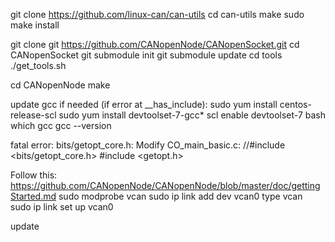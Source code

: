 git clone https://github.com/linux-can/can-utils
cd can-utils
make
sudo make install


git clone git https://github.com/CANopenNode/CANopenSocket.git
cd CANopenSocket
git submodule init
git submodule update
cd tools
./get_tools.sh


cd CANopenNode
make

update gcc if needed (if error at __has_include):
sudo yum install centos-release-scl
sudo yum install devtoolset-7-gcc*
scl enable devtoolset-7 bash
which gcc
gcc --version

fatal error: bits/getopt_core.h:
Modify CO_main_basic.c:
//#include <bits/getopt_core.h>
#include <getopt.h>


Follow this:
https://github.com/CANopenNode/CANopenNode/blob/master/doc/gettingStarted.md
sudo modprobe vcan
sudo ip link add dev vcan0 type vcan
sudo ip link set up vcan0


update 